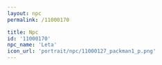 ```yaml
---
layout: npc
permalink: /11000170

title: Npc
id: '11000170'
npc_name: 'Leta'
icon_url: 'portrait/npc/11000127_packman1_p.png'
---
```

